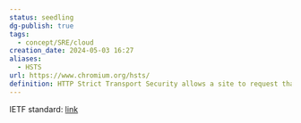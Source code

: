 ```yaml
---
status: seedling
dg-publish: true
tags:
  - concept/SRE/cloud
creation_date: 2024-05-03 16:27
aliases:
  - HSTS
url: https://www.chromium.org/hsts/
definition: HTTP Strict Transport Security allows a site to request that it always be contacted over HTTPS.
---
```

IETF standard: [link](https://datatracker.ietf.org/doc/html/rfc6797)
